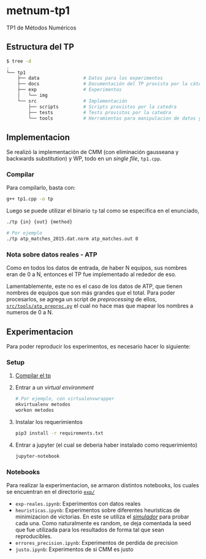 # metnum-tp1

TP1 de Métodos Numéricos

## Estructura del TP

```bash
$ tree -d
.
└── tp1
    ├── data                # Datos para los experimentos
    ├── docs                # Documentación del TP provista por la cátedra
    ├── exp                 # Experimentos
    │   └── img
    └── src                 # Implementación
        ├── scripts         # Scripts provistos por la catedra
        ├── tests           # Tests provistos por la catedra
        └── tools           # Herramientas para manipulacion de datos y simulador
```

## Implementacion

Se realizó la implementación de CMM (con eliminación gausseana y backwards
substitution) y WP, todo en un *single file*, `tp1.cpp`.

### Compilar

Para compilarlo, basta con:

```bash
g++ tp1.cpp -o tp
```

Luego se puede utilizar el binario `tp` tal como se especifica en el enunciado,

```bash
./tp {in} {out} {method}

# Por ejemplo
./tp atp_matches_2015.dat.norm atp_matches.out 0
```

### Nota sobre datos reales - ATP

Como en todos los datos de entrada, de haber N equipos, sus nombres eran de 0 a
N, entonces el TP fue implementado al rededor de eso.

Lamentablemente, este no es el caso de los datos de ATP, que tienen nombres de
equipos que son más grandes que el total. Para poder procesarlos, se agrega un
script de *preprocessing* de ellos,
[`src/tools/atp_preproc.py`](tp1/src/tools/atp_preproc.py) el cual no hace mas
que mapear los nombres a numeros de 0 a N.

## Experimentacion

Para poder reproducir los experimentos, es necesario hacer lo siguiente:

### Setup

1. [Compilar el tp](#compilar)

2. Entrar a un *virtual environment*

   ```bash
   # Por ejemplo, con virtualenvwrapper
   mkvirtualenv metodos
   workon metodos
   ```

3. Instalar los requerimientos

    ```bash
    pip3 install -r requirements.txt
    ```

4. Entrar a jupyter (el cual se deberia haber instalado como requerimiento)

    ```bash
    jupyter-notebook
    ```

### Notebooks

Para realizar la experimentacion, se armaron distintos notebooks, los cuales
se encuentran en el directorio [`exp/`](tp1/exp)

- `exp-reales.ipynb`: Experimentos con datos reales
- `heuristicas.ipynb`: Experimentos sobre diferentes heuristicas de minimizacion
  de victorias. En este se utiliza el [*simulador*](tp1/exp/simulator.py) para
  probar cada una. Como naturalmente es random, se deja comentada la seed
  que fue utilizada para los resultados de forma tal que sean reproducibles.
- `errores_precision.ipynb`: Experimentos de perdida de precision
- `justo.ipynb`: Experimentos de si CMM es justo
